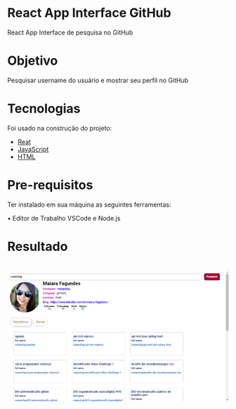 
<h1>React App Interface GitHub </h1>

<p>React App Interface de pesquisa no GitHub </p>


# Objetivo
<p>
 Pesquisar username do usuário e mostrar seu perfil no GitHub
</p>

# Tecnologias
<p>Foi usado na construção do projeto:

- [Reat](https://pt-br.reactjs.org/)
- [JavaScript](https://www.w3schools.com/javascript/)
- [HTML](https://www.w3schools.com/html/)


</p>

# Pre-requisitos
<p>Ter instalado em sua máquina as seguintes ferramentas:

•  Editor de Trabalho VSCode e Node.js

</p>

# Resultado

<h1 align="center">
  <img alt="Portfólio" title="#Portfólio" src="./img.png" />
</h1>
